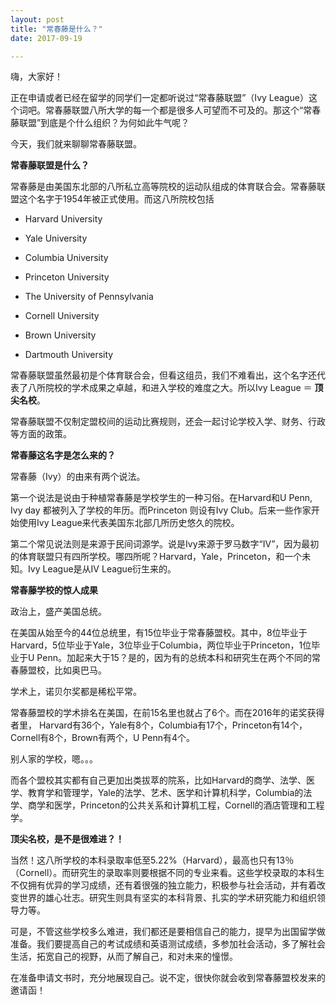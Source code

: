 ```yaml
---
layout: post
title: "常春藤是什么？"
date: 2017-09-19

---
```


嗨，大家好！

正在申请或者已经在留学的同学们一定都听说过“常春藤联盟”（Ivy League）这个词吧。常春藤联盟八所大学的每一个都是很多人可望而不可及的。那这个“常春藤联盟”到底是个什么组织？为何如此牛气呢？

今天，我们就来聊聊常春藤联盟。

**常春藤联盟是什么？**

常春藤是由美国东北部的八所私立高等院校的运动队组成的体育联合会。常春藤联盟这个名字于1954年被正式使用。而这八所院校包括  
* Harvard University

* Yale University

* Columbia University

* Princeton University

* The University of Pennsylvania

* Cornell University

* Brown University

* Dartmouth University

常春藤联盟虽然最初是个体育联合会，但看这组员，我们不难看出，这个名字还代表了八所院校的学术成果之卓越，和进入学校的难度之大。所以Ivy League ＝ **顶尖名校**。

常春藤联盟不仅制定盟校间的运动比赛规则，还会一起讨论学校入学、财务、行政等方面的政策。

**常春藤这名字是怎么来的？**

常春藤（Ivy）的由来有两个说法。

第一个说法是说由于种植常春藤是学校学生的一种习俗。在Harvard和U Penn, Ivy day 都被列入了学校的年历。而Princeton 则设有Ivy Club。后来一些作家开始使用Ivy League来代表美国东北部几所历史悠久的院校。

第二个常见说法则是来源于民间词源学。说是Ivy来源于罗马数字“IV”，因为最初的体育联盟只有四所学校。哪四所呢？Harvard，Yale，Princeton，和一个未知。Ivy League是从IV League衍生来的。

**常春藤学校的惊人成果**

政治上，盛产美国总统。

在美国从始至今的44位总统里，有15位毕业于常春藤盟校。其中，8位毕业于Harvard，5位毕业于Yale，3位毕业于Columbia，两位毕业于Princeton，1位毕业于U Penn。加起来大于15？是的，因为有的总统本科和研究生在两个不同的常春藤盟校，比如奥巴马。

学术上，诺贝尔奖都是稀松平常。

常春藤盟校的学术排名在美国，在前15名里也就占了6个。而在2016年的诺奖获得者里，
Harvard有36个，Yale有8个，Columbia有17个，Princeton有14个，Cornell有8个，Brown有两个，U Penn有4个。

别人家的学校，嗯。。。

而各个盟校其实都有自己更加出类拔萃的院系，比如Harvard的商学、法学、医学、教育学和管理学，Yale的法学、艺术、医学和计算机科学，Columbia的法学、商学和医学，Princeton的公共关系和计算机工程，Cornell的酒店管理和工程学。

**顶尖名校，是不是很难进？！**

当然！这八所学校的本科录取率低至5.22%（Harvard），最高也只有13％（Cornell）。而研究生的录取率则要根据不同的专业来看。这些学校录取的本科生不仅拥有优异的学习成绩，还有着很强的独立能力，积极参与社会活动，并有着改变世界的雄心壮志。研究生则具有坚实的本科背景、扎实的学术研究能力和组织领导力等。

可是，不管这些学校多么难进，我们都还是要相信自己的能力，提早为出国留学做准备。我们要提高自己的考试成绩和英语测试成绩，多参加社会活动，多了解社会生活，拓宽自己的视野，从而了解自己，和对未来的憧憬。

在准备申请文书时，充分地展现自己。说不定，很快你就会收到常春藤盟校发来的邀请函！
